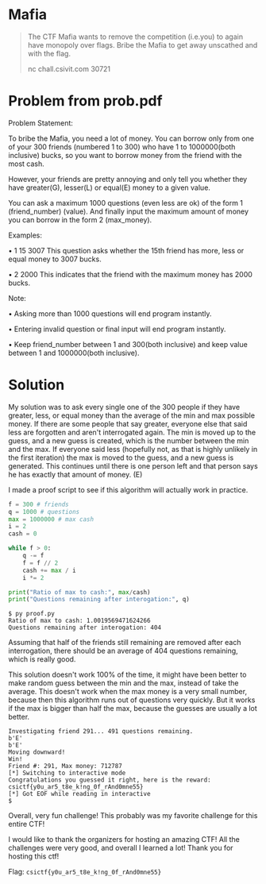 # Mafia

>The CTF Mafia wants to remove the competition (i.e.you) to again have monopoly over flags. Bribe the Mafia to get away unscathed and with the flag.
>
>nc chall.csivit.com 30721

# Problem from prob.pdf
Problem Statement:

To bribe the Mafia, you need a lot of money. You can borrow only from one of your 300 friends (numbered 1 to 300) who have 1 to 1000000(both inclusive) bucks, so you want to borrow money from the friend with the most cash.

However, your friends are pretty annoying and only tell you whether they have greater(G), lesser(L) or equal(E) money to a given value.

You can ask a maximum 1000 questions (even less are ok) of the form 1 (friend_number) (value). And finally input the maximum amount of money you can borrow in the form 2 (max_money).

Examples:

• 1 15 3007 This question asks whether the 15th friend has more, less or equal money to 3007 bucks.

• 2 2000 This indicates that the friend with the maximum money has 2000 bucks.

Note:

• Asking more than 1000 questions will end program instantly.

•  Entering invalid question or final input will end program instantly.

• Keep friend_number between 1 and 300(both inclusive) and keep value between 1 and 1000000(both inclusive).

# Solution

My solution was to ask every single one of the 300 people if they have greater, less, or equal money than the average of the min and max possible money. If there are some people that say greater, everyone else that said less are forgotten and aren't interrogated again. The min is moved up to the guess, and a new guess is created, which is the number between the min and the max. If everyone said less (hopefully not, as that is highly unlikely in the first iteration) the max is moved to the guess, and a new guess is generated. This continues until there is one person left and that person says he has exactly that amount of money. (E)

I made a proof script to see if this algorithm will actually work in practice.

```python
f = 300 # friends
q = 1000 # questions
max = 1000000 # max cash
i = 2
cash = 0

while f > 0:
    q -= f
    f = f // 2
    cash += max / i
    i *= 2

print("Ratio of max to cash:", max/cash)
print("Questions remaining after interogation:", q)
```

```
$ py proof.py
Ratio of max to cash: 1.0019569471624266
Questions remaining after interogation: 404
```

Assuming that half of the friends still remaining are removed after each interrogation, there should be an average of 404 questions remaining, which is really good.

This solution doesn't work  100% of the time, it might have been better to make random guess between the min and the max, instead of take the average. This doesn't work when the max money is a very small number, because then this algorithm runs out of questions very quickly. But it works if the max is bigger than half the max, because the guesses are usually a lot better.

```
Investigating friend 291... 491 questions remaining.
b'E'
b'E'
Moving downward!
Win!
Friend #: 291, Max money: 712787
[*] Switching to interactive mode
Congratulations you guessed it right, here is the reward: csictf{y0u_ar5_t8e_k!ng_0f_rAnd0mne55}
[*] Got EOF while reading in interactive
$
```

Overall, very fun challenge! This probably was my favorite challenge for this entire CTF!

I would like to thank the organizers for hosting an amazing CTF! All the challenges were very good, and overall I learned a lot! Thank you for hosting this ctf!

Flag: `csictf{y0u_ar5_t8e_k!ng_0f_rAnd0mne55}`
